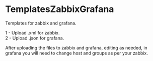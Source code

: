 # TemplatesZabbixGrafana
Templates for zabbix and grafana.

1 - Upload .xml for zabbix. <br>
2 - Upload .json for grafana.

After uploading the files to zabbix and grafana, editing as needed, in grafana you will need to change host and groups as per your zabbix.

